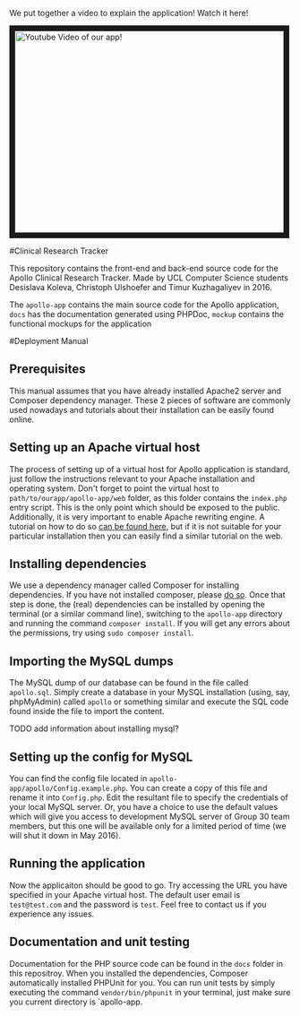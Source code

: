 We put together a video to explain the application! Watch it here!

<a href="http://www.youtube.com/watch?feature=player_embedded&v=BRYr1T7KGXc" target="_blank"><img src="http://img.youtube.com/vi/BRYr1T7KGXc/0.jpg"
alt="Youtube Video of our app!" width="480" height="360" border="10" /></a>

#Clinical Research Tracker

This repository contains the front-end and back-end source code for the Apollo Clinical Research Tracker. Made by UCL Computer Science students Desislava Koleva, Christoph Ulshoefer and Timur Kuzhagaliyev in 2016.

The `apollo-app` contains the main source code for the Apollo application, `docs` has the documentation generated using PHPDoc, `mockup` contains the functional mockups for the application

#Deployment Manual

## Prerequisites

This manual assumes that you have already installed Apache2 server and Composer dependency manager. These 2 pieces of software are commonly used nowadays and tutorials about their installation can be easily found online.

## Setting up an Apache virtual host

The process of setting up of a virtual host for Apollo application is standard, just follow the instructions relevant to your Apache installation and operating system. Don't forget to point the virtual host to  `path/to/ourapp/apollo-app/web` folder, as this folder contains the `index.php` entry script. This is the only point which should be exposed to the public. Additionally, it is very important to enable Apache rewriting engine. A tutorial on how to do so [can be found here](https://www.digitalocean.com/community/tutorials/how-to-set-up-mod_rewrite-for-apache-on-ubuntu-14-04), but if it is not suitable for your particular installation then you can easily find a similar tutorial on the web.

## Installing dependencies

We use a dependency manager called Composer for installing dependencies. If you have not installed composer, please [do so](https://getcomposer.org/doc/00-intro.md). Once that step is done, the (real) dependencies can be installed by opening the terminal (or a similar command line), switching to the `apollo-app` directory and running the command `composer install`. If you will get any errors about the permissions, try using `sudo composer install`.

##  Importing the MySQL dumps

The MySQL dump of our database can be found in the file called `apollo.sql`. Simply create a database in your MySQL installation (using, say, phpMyAdmin) called `apollo` or something similar and execute the SQL code found inside the file to import the content.

TODO add information about installing mysql?

## Setting up the config for MySQL

You can find the config file located in `apollo-app/apollo/Config.example.php`. You can create a copy of this file and rename it into `Config.php`. Edit the resultant file to specify the credentials of your local MySQL server. Or, you have a choice to use the default values which will give you access to development MySQL server of Group 30 team members, but this one will be available only for a limited period of time (we will shut it down in May 2016).

## Running the application

Now the applicaiton should be good to go. Try accessing the URL you have specified in your Apache virtual host. The default user email is `test@test.com` and the password is `test`. Feel free to contact us if you experience any issues.

## Documentation and unit testing

Documentation for the PHP source code can be found in the `docs` folder in this repositroy. When you installed the dependencies, Composer automatically installed PHPUnit for you. You can run unit tests by simply executing the command `vendor/bin/phpunit` in your terminal, just make sure you current directory is `apollo-app.
